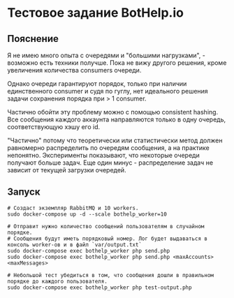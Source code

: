 
# Тестовое задание BotHelp.io


## Пояснение
Я не имею много опыта с очередями и "большими нагрузками", - возможно есть техники получше.  Пока не вижу другого решения, кроме увеличения количества consumers очереди.
  
Однако очереди гарантируют порядок, только при наличии единственного consumer и судя по гуглу, нет идеального решения задачи сохранения порядка при > 1 consumer.  

Частично обойти эту проблему можно с помощью consistent hashing. Все сообщения каждого аккаунта направляются только в одну очередь, соответствующую хэшу его id.

"Частично" потому что теоретически или статистически метод должен равномерно распределить по очередям сообщения, а на практике непонятно. Эксперименты показывают, что некоторые очереди получают больше задач. Еще один минус - распределение задач не зависит от текущей загрузки очередей. 

## Запуск
```shell script
# Создаст экземпляр RabbitMQ и 10 workers.
sudo docker-compose up -d --scale bothelp_worker=10  

# Отправит нужно количество сообщений пользователям в случайном порядке.
# Сообщения будут иметь порядковый номер. Лог будет выдаваться в консоль worker-ов и в файл `var/output.txt`
sudo docker-compose exec bothelp_worker php send.php  
sudo docker-compose exec bothelp_worker php send.php <maxAccounts> <maxMessages>
  
# Небольшой тест убедиться в том, что сообщения дошли в правильном порядке до каждого пользователя.
sudo docker-compose exec bothelp_worker php test-output.php  
```
